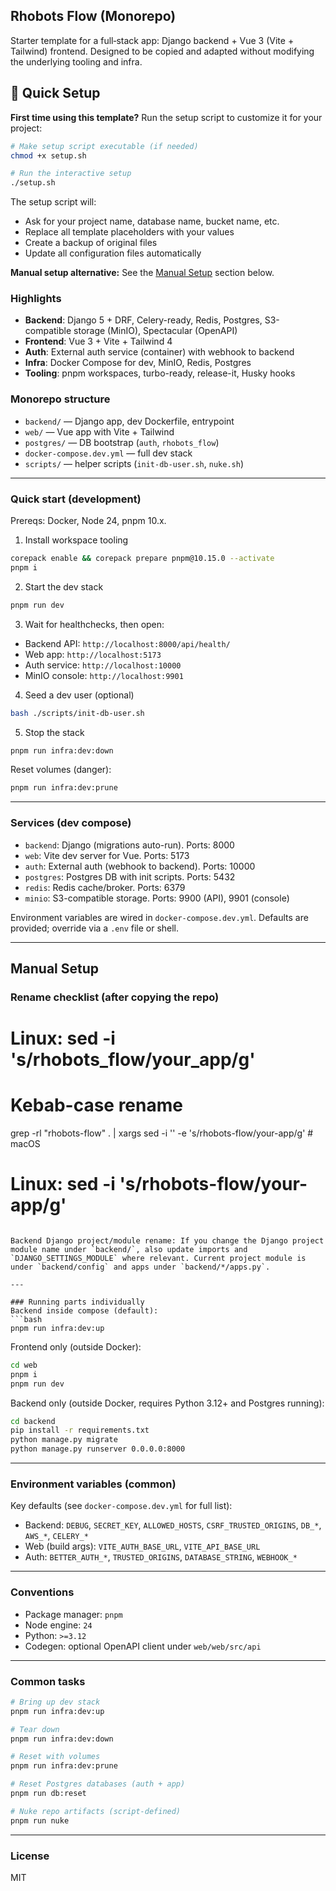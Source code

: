 ## Rhobots Flow (Monorepo)

Starter template for a full‑stack app: Django backend + Vue 3 (Vite + Tailwind) frontend. Designed to be copied and adapted without modifying the underlying tooling and infra.

## 🚀 Quick Setup

**First time using this template?** Run the setup script to customize it for your project:

```bash
# Make setup script executable (if needed)
chmod +x setup.sh

# Run the interactive setup
./setup.sh
```

The setup script will:
- Ask for your project name, database name, bucket name, etc.
- Replace all template placeholders with your values
- Create a backup of original files
- Update all configuration files automatically

**Manual setup alternative:** See the [Manual Setup](#manual-setup) section below.

### Highlights
- **Backend**: Django 5 + DRF, Celery-ready, Redis, Postgres, S3-compatible storage (MinIO), Spectacular (OpenAPI)
- **Frontend**: Vue 3 + Vite + Tailwind 4
- **Auth**: External auth service (container) with webhook to backend
- **Infra**: Docker Compose for dev, MinIO, Redis, Postgres
- **Tooling**: pnpm workspaces, turbo-ready, release-it, Husky hooks

### Monorepo structure
- `backend/` — Django app, dev Dockerfile, entrypoint
- `web/` — Vue app with Vite + Tailwind
- `postgres/` — DB bootstrap (`auth`, `rhobots_flow`)
- `docker-compose.dev.yml` — full dev stack
- `scripts/` — helper scripts (`init-db-user.sh`, `nuke.sh`)

---

### Quick start (development)
Prereqs: Docker, Node 24, pnpm 10.x.

1) Install workspace tooling
```bash
corepack enable && corepack prepare pnpm@10.15.0 --activate
pnpm i
```

2) Start the dev stack
```bash
pnpm run dev
```

3) Wait for healthchecks, then open:
- Backend API: `http://localhost:8000/api/health/`
- Web app: `http://localhost:5173`
- Auth service: `http://localhost:10000`
- MinIO console: `http://localhost:9901`

4) Seed a dev user (optional)
```bash
bash ./scripts/init-db-user.sh
```

5) Stop the stack
```bash
pnpm run infra:dev:down
```

Reset volumes (danger):
```bash
pnpm run infra:dev:prune
```

---

### Services (dev compose)
- `backend`: Django (migrations auto-run). Ports: 8000
- `web`: Vite dev server for Vue. Ports: 5173
- `auth`: External auth (webhook to backend). Ports: 10000
- `postgres`: Postgres DB with init scripts. Ports: 5432
- `redis`: Redis cache/broker. Ports: 6379
- `minio`: S3-compatible storage. Ports: 9900 (API), 9901 (console)

Environment variables are wired in `docker-compose.dev.yml`. Defaults are provided; override via a `.env` file or shell.

---

## Manual Setup

### Rename checklist (after copying the repo)
# Linux: sed -i 's/rhobots_flow/your_app/g'

# Kebab-case rename
grep -rl "rhobots-flow" . | xargs sed -i '' -e 's/rhobots-flow/your-app/g' # macOS
# Linux: sed -i 's/rhobots-flow/your-app/g'
```

Backend Django project/module rename: If you change the Django project module name under `backend/`, also update imports and `DJANGO_SETTINGS_MODULE` where relevant. Current project module is under `backend/config` and apps under `backend/*/apps.py`.

---

### Running parts individually
Backend inside compose (default):
```bash
pnpm run infra:dev:up
```

Frontend only (outside Docker):
```bash
cd web
pnpm i
pnpm run dev
```

Backend only (outside Docker, requires Python 3.12+ and Postgres running):
```bash
cd backend
pip install -r requirements.txt
python manage.py migrate
python manage.py runserver 0.0.0.0:8000
```

---

### Environment variables (common)
Key defaults (see `docker-compose.dev.yml` for full list):
- Backend: `DEBUG`, `SECRET_KEY`, `ALLOWED_HOSTS`, `CSRF_TRUSTED_ORIGINS`, `DB_*`, `AWS_*`, `CELERY_*`
- Web (build args): `VITE_AUTH_BASE_URL`, `VITE_API_BASE_URL`
- Auth: `BETTER_AUTH_*`, `TRUSTED_ORIGINS`, `DATABASE_STRING`, `WEBHOOK_*`

---

### Conventions
- Package manager: `pnpm`
- Node engine: `24`
- Python: `>=3.12`
- Codegen: optional OpenAPI client under `web/web/src/api`

---

### Common tasks
```bash
# Bring up dev stack
pnpm run infra:dev:up

# Tear down
pnpm run infra:dev:down

# Reset with volumes
pnpm run infra:dev:prune

# Reset Postgres databases (auth + app)
pnpm run db:reset

# Nuke repo artifacts (script-defined)
pnpm run nuke
```

---

### License
MIT


